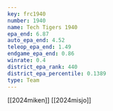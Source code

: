 ```yaml
---
key: frc1940
number: 1940
name: Tech Tigers 1940
epa_end: 6.87
auto_epa_end: 4.52
teleop_epa_end: 1.49
endgame_epa_end: 0.86
winrate: 0.4
district_epa_rank: 440
district_epa_percentile: 0.1389
type: Team
---
```

[[2024miken]]
[[2024misjo]]
